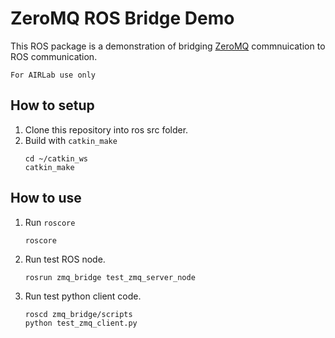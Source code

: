 # ZeroMQ ROS Bridge Demo

This ROS package is a demonstration of bridging [ZeroMQ](http://zeromq.org) commnuication to ROS communication. 

`For AIRLab use only`

## How to setup

1. Clone this repository into ros src folder.
2. Build with ``catkin_make``
   ```
   cd ~/catkin_ws
   catkin_make
   ```

## How to use

1. Run `roscore`
   ```
   roscore
   ```
2. Run test ROS node.
   ```
   rosrun zmq_bridge test_zmq_server_node
   ```
3. Run test python client code.
   ```
   roscd zmq_bridge/scripts
   python test_zmq_client.py
   ```